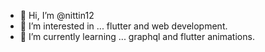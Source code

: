 - 👋 Hi, I’m @nittin12
- 👀 I’m interested in ... flutter and web development.
- 🌱 I’m currently learning ... graphql and flutter animations.



